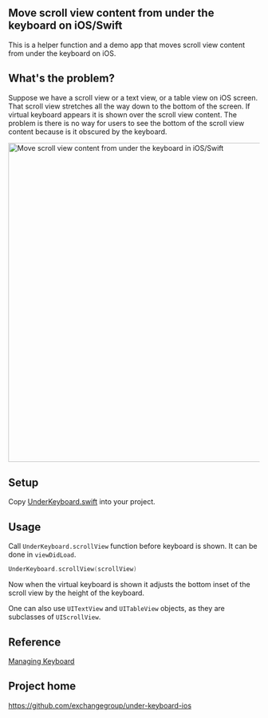 ## Move scroll view content from under the keyboard on iOS/Swift

This is a helper function and a demo app that moves scroll view content from under the keyboard on iOS.

## What's the problem?

Suppose we have a scroll view or a text view, or a table view on iOS screen. That scroll view stretches all the way down to the bottom of the screen. If virtual keyboard appears it is shown over the scroll view content. The problem is there is no way for users to see the bottom of the scroll view content because is it obscured by the keyboard.

<img src="https://raw.githubusercontent.com/exchangegroup/under-keyboard-ios/master/Graphics/under_the_keyboard_ios.png" alt="Move scroll view content from under the keyboard in iOS/Swift" width="640" />

## Setup

Copy [UnderKeyboard.swift](https://raw.githubusercontent.com/exchangegroup/under-keyboard-ios/master/UnderKeyboardDemo/UnderKeyboard.swift) into your project.

## Usage

Call `UnderKeyboard.scrollView` function before keyboard is shown. It can be done in `viewDidLoad`.


```Swift
UnderKeyboard.scrollView(scrollView)
```

Now when the virtual keyboard is shown it adjusts the bottom inset of the scroll view by
the height of the keyboard.

One can also use `UITextView` and `UITableView` objects, as they are subclasses of `UIScrollView`.

## Reference

[Managing Keyboard](https://developer.apple.com/library/ios/documentation/StringsTextFonts/Conceptual/TextAndWebiPhoneOS/KeyboardManagement/KeyboardManagement.html)

## Project home

https://github.com/exchangegroup/under-keyboard-ios

